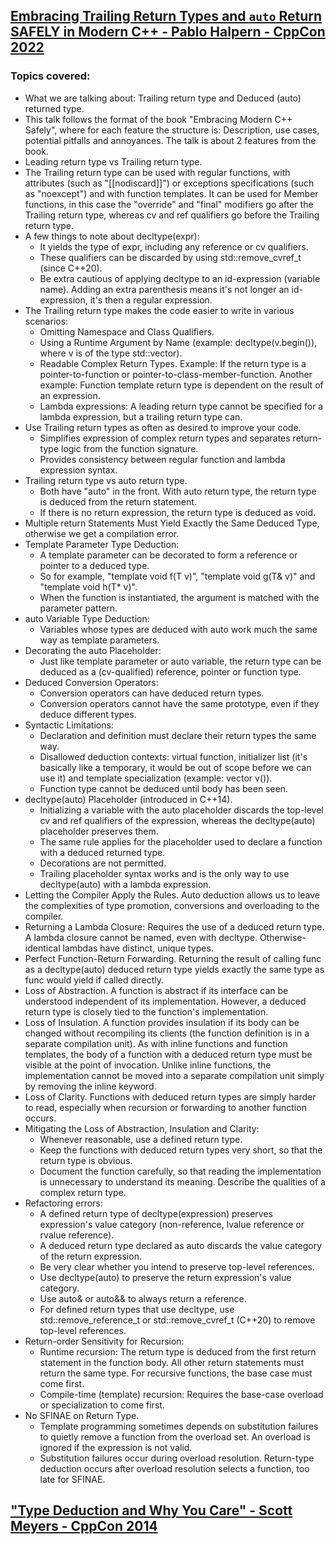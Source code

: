 ## [Embracing Trailing Return Types and `auto` Return SAFELY in Modern C++ - Pablo Halpern - CppCon 2022](https://www.youtube.com/watch?v=Tnl7FnwJ2Uw&list=LL6MKUgGZ9Q8c2Ff7GnoRoqA)
### Topics covered:
* What we are talking about: Trailing return type and Deduced (auto) returned type.
* This talk follows the format of the book "Embracing Modern C++ Safely", where for each feature the structure is: Description, use cases, potential pitfalls and annoyances. The talk is about 2 features from the book.
* Leading return type vs Trailing return type.
* The Trailing return type can be used with regular functions, with attributes (such as "[[nodiscard]]") or exceptions specifications (such as "noexcept") and with function templates. It can be used for Member functions, in this case the "override" and "final" modifiers go after the Trailing return type, whereas cv and ref qualifiers go before the Trailing return type.
* A few things to note about decltype(expr): 
  * It yields the type of expr, including any reference or cv qualifiers. 
  * These qualifiers can be discarded by using std::remove_cvref_t (since C++20). 
  * Be extra cautious of applying decltype to an id-expression (variable name). Adding an extra parenthesis means it's not longer an id-expression, it's then a regular expression.
* The Trailing return type makes the code easier to write in various scenarios:
  * Omitting Namespace and Class Qualifiers.
  * Using a Runtime Argument by Name (example: decltype(v.begin()), where v is of the type std::vector<T>).
  * Readable Complex Return Types. Example: If the return type is a pointer-to-function or pointer-to-class-member-function. Another example: Function template return type is dependent on the result of an expression.
  * Lambda expressions: A leading return type cannot be specified for a lambda expression, but a trailing return type can.
* Use Trailing return types as often as desired to improve your code. 
  * Simplifies expression of complex return types and separates return-type logic from the function signature. 
  * Provides consistency between regular function and lambda expression syntax. 
* Trailing return type vs auto return type. 
  * Both have "auto" in the front. With auto return type, the return type is deduced from the return statement. 
  * If there is no return expression, the return type is deduced as void.
* Multiple return Statements Must Yield Exactly the Same Deduced Type, otherwise we get a compilation error.
* Template Parameter Type Deduction: 
  * A template parameter can be decorated to form a reference or pointer to a deduced type. 
  * So for example, "template <typename T> void f(T v)", "template <typename T> void g(T& v)" and "template <typename T> void h(T* v)".
  * When the function is instantiated, the argument is matched with the parameter pattern.
* auto Variable Type Deduction: 
  * Variables whose types are deduced with auto work much the same way as template parameters.
* Decorating the auto Placeholder: 
  * Just like template parameter or auto variable, the return type can be deduced as a (cv-qualified) reference, pointer or function type.
* Deduced Conversion Operators: 
  * Conversion operators can have deduced return types. 
  * Conversion operators cannot have the same prototype, even if they deduce different types.
* Syntactic Limitations: 
  * Declaration and definition must declare their return types the same way. 
  * Disallowed deduction contexts: virtual function, initializer list (it's basically like a temporary, it would be out of scope before we can use it) and template specialization (example: vector<auto> v()).
  * Function type cannot be deduced until body has been seen.
* decltype(auto) Placeholder (introduced in C++14). 
  * Initializing a variable with the auto placeholder discards the top-level cv and ref qualifiers of the expression, whereas the decltype(auto) placeholder preserves them. 
  * The same rule applies for the placeholder used to declare a function with a deduced returned type. 
  * Decorations are not permitted. 
  * Trailing placeholder syntax works and is the only way to use decltype(auto) with a lambda expression.
* Letting the Compiler Apply the Rules. Auto deduction allows us to leave the complexities of type promotion, conversions and overloading to the compiler.
* Returning a Lambda Closure: Requires the use of a deduced return type. A lambda closure cannot be named, even with decltype. Otherwise-identical lambdas have distinct, unique types.
* Perfect Function-Return Forwarding. Returning the result of calling func as a decltype(auto) deduced return type yields exactly the same type as func would yield if called directly.
* Loss of Abstraction. A function is abstract if its interface can be understood independent of its implementation. However, a deduced return type is closely tied to the function's implementation. 
* Loss of Insulation. A function provides insulation if its body can be changed without recompiling its clients (the function definition is in a separate compilation unit). As with inline functions and function templates, the body of a function with a deduced return type must be visible at the point of invocation. Unlike inline functions, the implementation cannot be moved into a separate compilation unit simply by removing the inline keyword.
* Loss of Clarity. Functions with deduced return types are simply harder to read, especially when recursion or forwarding to another function occurs.
* Mitigating the Loss of Abstraction, Insulation and Clarity:
  * Whenever reasonable, use a defined return type.
  * Keep the functions with deduced return types very short, so that the return type is obvious.
  * Document the function carefully, so that reading the implementation is unnecessary to understand its meaning. Describe the qualities of a complex return type.
* Refactoring errors:
  * A defined return type of decltype(expression) preserves expression's value category (non-reference, lvalue reference or rvalue reference).
  * A deduced return type declared as auto discards the value category of the return expression.
  * Be very clear whether you intend to preserve top-level references.
  * Use decltype(auto) to preserve the return expression's value category.
  * Use auto& or auto&& to always return a reference.
  * For defined return types that use decltype, use std::remove_reference_t or std::remove_cvref_t (C++20) to remove top-level references.
* Return-order Sensitivity for Recursion:
  * Runtime recursion: The return type is deduced from the first return statement in the function body. All other return statements must return the same type. For recursive functions, the base case must come first.
  * Compile-time (template) recursion: Requires the base-case overload or specialization to come first.
* No SFINAE on Return Type. 
  * Template programming sometimes depends on substitution failures to quietly remove a function from the overload set. An overload is ignored if the expression is not valid.
  * Substitution failures occur during overload resolution. Return-type deduction occurs after overload resolution selects a function, too late for SFINAE.

## ["Type Deduction and Why You Care" - Scott Meyers - CppCon 2014](https://www.youtube.com/watch?v=wQxj20X-tIU&list=LL6MKUgGZ9Q8c2Ff7GnoRoqA)


